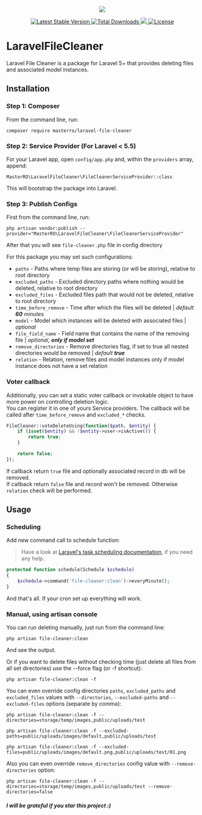 <p align="center">
    <img src="https://raw.githubusercontent.com/laravel/art/master/logo-lockup/5%20SVG/2%20CMYK/1%20Full%20Color/laravel-logolockup-cmyk-red.svg">
</p>

<p align="center">
    <a href="https://packagist.org/packages/masterro/laravel-file-cleaner">
        <img src="https://img.shields.io/packagist/v/masterro/laravel-file-cleaner.svg?style=flat-rounded" alt="Latest Stable Version">
    </a>
    <a href="https://packagist.org/packages/masterro/laravel-file-cleaner">
        <img src="https://img.shields.io/packagist/dt/masterro/laravel-file-cleaner.svg?style=flat-rounded" alt="Total Downloads">
    </a>
    <a href="https://travis-ci.org/MasterRO94/laravel-file-cleaner">
        <img src="https://travis-ci.org/MasterRO94/laravel-file-cleaner.svg">
    </a>
    <a href="https://github.com/MasterRO94/laravel-file-cleaner/blob/master/LICENSE.txt">
        <img src="https://img.shields.io/github/license/MasterRO94/laravel-file-cleaner" alt="License">
    </a>
</p>

# LaravelFileCleaner

Laravel File Cleaner is a package for Laravel 5+ that provides deleting files and associated model instances.

## Installation

### Step 1: Composer

From the command line, run:

```
composer require masterro/laravel-file-cleaner
```

### Step 2: Service Provider (For Laravel < 5.5)

For your Laravel app, open `config/app.php` and, within the `providers` array, append:

```
MasterRO\LaravelFileCleaner\FileCleanerServiceProvider::class
```

This will bootstrap the package into Laravel.

### Step 3: Publish Configs

First from the command line, run:

```
php artisan vendor:publish --provider="MasterRO\LaravelFileCleaner\FileCleanerServiceProvider"
```

After that you will see `file-cleaner.php` file in config directory

For this package you may set such configurations:
* `paths` - Paths where temp files are storing (or will be storing), relative to root directory
* `excluded_paths` -  Excluded directory paths where nothing would be deleted, relative to root directory
* `excluded_files` - Excluded files path that would not be deleted, relative to root directory
* `time_before_remove` - Time after which the files will be deleted | _default **60** minutes_
* `model` - Model which instances will be deleted with associated files | _optional_
* `file_field_name` - Field name that contains the name of the removing file | _optional, **only if model set**_
* `remove_directories` - Remove directories flag, if set to true all nested directories would be removed | _default **true**_
* `relation` - Relation, remove files and model instances only if model instance does not have a set relation

### Voter callback
Additionally, you can set a static voter callback or invokable object to have more power on controlling deletion logic.  
You can register it in one of yours Service providers. The callback will be called after `time_before_remove` and `excluded_*` checks.

```php
FileCleaner::voteDeleteUsing(function($path, $entity) {
    if (isset($entity) && !$entity->user->isActive()) {
        return true;
    }

    return false;
});
```

If callback return `true` file and optionally associated record in db will be removed.  
If callback return `false` file and record won't be removed. 
Otherwise `relation` check will be performed. 
   

## Usage

### Scheduling

Add new command call to schedule function:
> Have a look at [Laravel's task scheduling documentation](https://laravel.com/docs/scheduling), if you need any help.

```php
protected function schedule(Schedule $schedule)
{
    $schedule->command('file-cleaner:clean')->everyMinute();
}
```

And that's all. If your cron set up everything will work.


### Manual, using artisan console

You can run deleting manually, just run from the command line:
```
php artisan file-cleaner:clean
```
And see the output.


Or if you want to delete files without checking time (just delete all files from all set directories) use the --force flag (or -f shortcut):
```
php artisan file-cleaner:clean -f
```

You can even override config directories `paths`, `excluded_paths` and `excluded_files` values with `--directories`, `--excluded-paths` and `--excluded-files` options (separate by comma):
```
php artisan file-cleaner:clean -f --directories=storage/temp/images,public/uploads/test
```
```
php artisan file-cleaner:clean -f --excluded-paths=public/uploads/images/default,public/uploads/test
```
```
php artisan file-cleaner:clean -f --excluded-files=public/uploads/images/default.png,public/uploads/test/01.png
```


Also you can even override `remove_directories` config value with `--remove-directories` option:
```
php artisan file-cleaner:clean -f --directories=storage/temp/images,public/uploads/test --remove-directories=false
```

#### _I will be grateful if you star this project :)_
